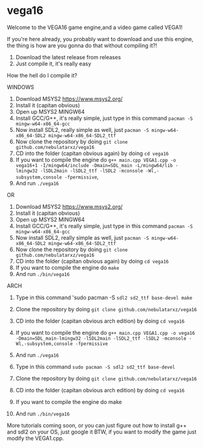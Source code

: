 # vega16
Welcome to the VEGA16 game engine,and a video game called VEGA1! 

If you're here already, you probably want to download and use this engine, the thing is how are you gonna do that without compiling it?!

1. Download the latest release from releases
2. Just compile it, it's really easy

How the hell do I compile it?

WINDOWS

1. Download MSYS2 https://www.msys2.org/
2. Install it (capitan obvious)
3. Open up MSYS2 MINGW64
4. Install GCC/G++, it's really simple, just type in this command `pacman -S mingw-w64-x86_64-gcc`
5. Now install SDL2, really simple as well, just `pacman -S mingw-w64-x86_64-SDL2 mingw-w64-x86_64-SDL2_ttf`
6. Now clone the repository by doing `git clone github.com/nebulatarxz/vega16`
7. CD into the folder (capitan obvious again) by doing `cd vega16`
8. If you want to compile the engine do `g++ main.cpp VEGA1.cpp -o vega16+1 -I/mingw64/include -Dmain=SDL_main -L/mingw64/lib -lmingw32 -lSDL2main -lSDL2_ttf -lSDL2 -mconsole -Wl,-subsystem,console -fpermissive`,
9. And run `./vega16`

OR

1. Download MSYS2 https://www.msys2.org/
2. Install it (capitan obvious)
3. Open up MSYS2 MINGW64
4. Install GCC/G++, it's really simple, just type in this command `pacman -S mingw-w64-x86_64-gcc`
5. Now install SDL2, really simple as well, just `pacman -S mingw-w64-x86_64-SDL2 mingw-w64-x86_64-SDL2_ttf`
6. Now clone the repository by doing `git clone github.com/nebulatarxz/vega16`
7. CD into the folder (capitan obvious again) by doing `cd vega16`
8. If you want to compile the engine do `make`
9. And run `./bin/vega16`

ARCH

1. Type in this command 'sudo pacman -S `sdl2 sd2_ttf base-devel make`
2. Clone the repository by doing `git clone github.com/nebulatarxz/vega16`
3. CD into the folder (capitan obvious arch edition) by doing `cd vega16`
4. If you want to compile the engine do `g++ main.cpp VEGA1.cpp -o vega16 -Dmain=SDL_main-lmingw32 -lSDL2main -lSDL2_ttf -lSDL2 -mconsole -Wl,-subsystem,console -fpermissive`
5. And run `./vega16`

1. Type in this command `sudo pacman -S sdl2 sd2_ttf base-devel`
2. Clone the repository by doing `git clone github.com/nebulatarxz/vega16`
3. CD into the folder (capitan obvious arch edition) by doing `cd vega16`
4. If you want to compile the engine do make
5. And run `./bin/vega16`

More tutorials coming soon, or you can just figure out how to install g++ and sdl2 on your OS, just google it
BTW, if you want to modify the game just modify the VEGA1.cpp.
